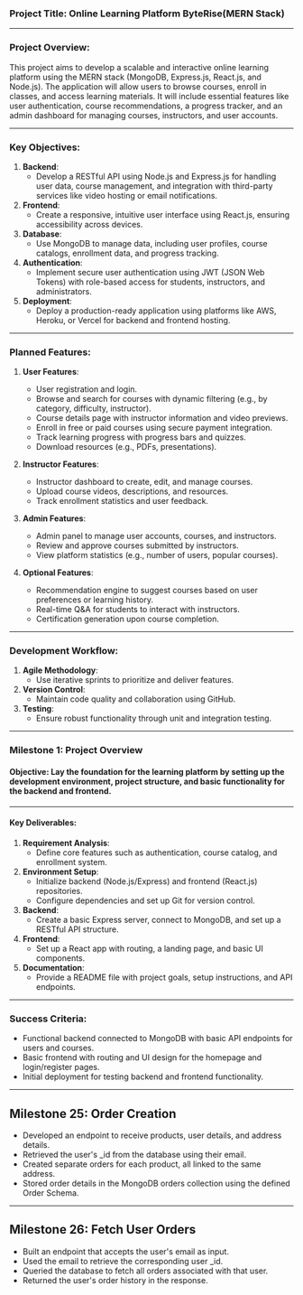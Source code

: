 ### **Project Title**: **Online Learning Platform  ByteRise(MERN Stack)**  

---

### **Project Overview**:  
This project aims to develop a scalable and interactive online learning platform using the MERN stack (MongoDB, Express.js, React.js, and Node.js). The application will allow users to browse courses, enroll in classes, and access learning materials. It will include essential features like user authentication, course recommendations, a progress tracker, and an admin dashboard for managing courses, instructors, and user accounts.  

---

### **Key Objectives**:  
1. **Backend**:  
   - Develop a RESTful API using Node.js and Express.js for handling user data, course management, and integration with third-party services like video hosting or email notifications.  
2. **Frontend**:  
   - Create a responsive, intuitive user interface using React.js, ensuring accessibility across devices.  
3. **Database**:  
   - Use MongoDB to manage data, including user profiles, course catalogs, enrollment data, and progress tracking.  
4. **Authentication**:  
   - Implement secure user authentication using JWT (JSON Web Tokens) with role-based access for students, instructors, and administrators.  
5. **Deployment**:  
   - Deploy a production-ready application using platforms like AWS, Heroku, or Vercel for backend and frontend hosting.  

---

### **Planned Features**:  
1. **User Features**:  
   - User registration and login.  
   - Browse and search for courses with dynamic filtering (e.g., by category, difficulty, instructor).  
   - Course details page with instructor information and video previews.  
   - Enroll in free or paid courses using secure payment integration.  
   - Track learning progress with progress bars and quizzes.  
   - Download resources (e.g., PDFs, presentations).  

2. **Instructor Features**:  
   - Instructor dashboard to create, edit, and manage courses.  
   - Upload course videos, descriptions, and resources.  
   - Track enrollment statistics and user feedback.  

3. **Admin Features**:  
   - Admin panel to manage user accounts, courses, and instructors.  
   - Review and approve courses submitted by instructors.  
   - View platform statistics (e.g., number of users, popular courses).  

4. **Optional Features**:  
   - Recommendation engine to suggest courses based on user preferences or learning history.  
   - Real-time Q&A for students to interact with instructors.  
   - Certification generation upon course completion.  

---

### **Development Workflow**:  
1. **Agile Methodology**:  
   - Use iterative sprints to prioritize and deliver features.  
2. **Version Control**:  
   - Maintain code quality and collaboration using GitHub.  
3. **Testing**:  
   - Ensure robust functionality through unit and integration testing.  

---

### **Milestone 1: Project Overview**  
#### **Objective**: Lay the foundation for the learning platform by setting up the development environment, project structure, and basic functionality for the backend and frontend.  

---

#### **Key Deliverables**:  
1. **Requirement Analysis**:  
   - Define core features such as authentication, course catalog, and enrollment system.  
2. **Environment Setup**:  
   - Initialize backend (Node.js/Express) and frontend (React.js) repositories.  
   - Configure dependencies and set up Git for version control.  
3. **Backend**:  
   - Create a basic Express server, connect to MongoDB, and set up a RESTful API structure.  
4. **Frontend**:  
   - Set up a React app with routing, a landing page, and basic UI components.  
5. **Documentation**:  
   - Provide a README file with project goals, setup instructions, and API endpoints.  

---

### **Success Criteria**:  
- Functional backend connected to MongoDB with basic API endpoints for users and courses.  
- Basic frontend with routing and UI design for the homepage and login/register pages.  
- Initial deployment for testing backend and frontend functionality.  

---

## Milestone 25: Order Creation

- Developed an endpoint to receive products, user details, and address details.
- Retrieved the user's _id from the database using their email.
- Created separate orders for each product, all linked to the same address.
- Stored order details in the MongoDB orders collection using the defined Order Schema.

---

## Milestone 26: Fetch User Orders

- Built an endpoint that accepts the user's email as input.
- Used the email to retrieve the corresponding user _id.
- Queried the database to fetch all orders associated with that user.
- Returned the user's order history in the response.